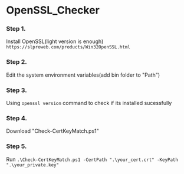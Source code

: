 # OpenSSL_Checker

### Step 1. 
Install OpenSSL(light version is enough) `https://slproweb.com/products/Win32OpenSSL.html`

### Step 2. 
Edit the system environment variables(add bin folder to "Path")

### Step 3. 
Using `openssl version` command to check if its installed sucessfully

### Step 4. 
Download "Check-CertKeyMatch.ps1"

### Step 5. 
Run `.\Check-CertKeyMatch.ps1 -CertPath ".\your_cert.crt" -KeyPath ".\your_private.key"`

